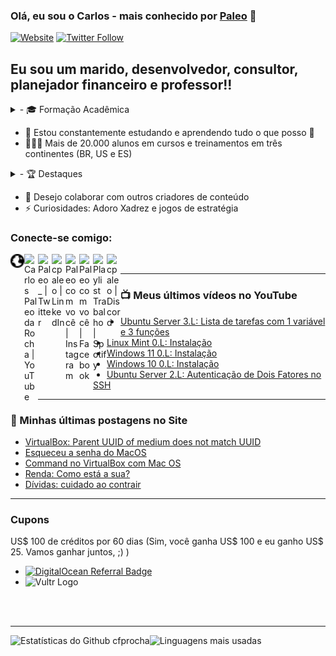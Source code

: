 ### Olá, eu sou o Carlos - mais conhecido por [Paleo][website] 👋

[![Website](https://img.shields.io/website?label=carlosfprocha.com.vc&style=for-the-badge&url=https%3A%2F%2Fcarlosfprocha.com.vc)](https://carlosfprocha.com.vc)
[![Twitter Follow](https://img.shields.io/twitter/follow/Paleo_?color=1DA1F2&logo=twitter&style=for-the-badge)](https://twitter.com/intent/follow?original_referer=https%3A%2F%2Fgithub.com%2FPaleo_&screen_name=Paleo_)

## Eu sou um marido, desenvolvedor, consultor, planejador financeiro e professor!!

<details>
  <summary>- 🎓 Formação Acadêmica</summary>

<!-- FORMACAO:START-->
- Contador
- Analista e Desenvolvedor de Sistemas
- Especialista em Ciências Contábeis
- Especialista em Finanças
- Especialista em Big Data Analytics
- Mestre em Finanças
<!-- FORMACAO:END -->

</details>

<!-- MISCELANEA1:START-->
- 🌱 Estou constantemente estudando e aprendendo tudo o que posso 🤣
- 👨🏻‍🏫 Mais de 20.000 alunos em cursos e treinamentos em três continentes (BR, US e ES)
<!-- MISCELANEA1:END-->

<details>
  <summary>- 🏆 Destaques</summary>

  <!--DESTAQUE:START-->
    - Eleito 3 vezes, umas das 150 pessoas mais influentes do mundo no segmento de tecnologia para pequenas e médias empresas (revista SMB PC Magazine / US)
    - Agraciado com o título de MVP (Profissional mais valioso) pela Microsoft, por 11 anos consecutivos
  <!--DESTAQUE:END-->

</details>

<!--MISCELANEA2:START-->
- 👯 Desejo colaborar com outros criadores de conteúdo
- ⚡ Curiosidades: Adoro Xadrez e jogos de estratégia
<!-- MISCELANEA2:END -->

### Conecte-se comigo:

[<img align="left" alt="carlosfprocha.com.vc" width="22px" src="https://raw.githubusercontent.com/iconic/open-iconic/master/svg/globe.svg" />][website]
[<img align="left" alt="Carlos Paleo da Rocha | YouTube" width="22px" src="https://cdn.jsdelivr.net/npm/simple-icons@v3/icons/youtube.svg" />][youtube]
[<img align="left" alt="Paleo_ | Twitter" width="22px" src="https://cdn.jsdelivr.net/npm/simple-icons@v3/icons/twitter.svg" />][twitter]
[<img align="left" alt="cpaleo | LinkedIn" width="22px" src="https://cdn.jsdelivr.net/npm/simple-icons@v3/icons/linkedin.svg" />][linkedin]
[<img align="left" alt="Paleo com você | Instagram" width="22px" src="https://cdn.jsdelivr.net/npm/simple-icons@v3/icons/instagram.svg" />][instagram]
[<img align="left" alt="Paleo com você | Facebook" width="22px" src="https://cdn.jsdelivr.net/npm/simple-icons@v3/icons/facebook.svg" />][facebook]
[<img align="left" alt="Playlist Trabalho | Spotify" width="22px" src="https://cdn.jsdelivr.net/npm/simple-icons@v3/icons/spotify.svg" />][spotify]
[<img align="left" alt="cpaleo | Discord" width="22px" src="https://cdn.jsdelivr.net/npm/simple-icons@v3/icons/discord.svg" />][discord]

<br />

---

### 📺 Meus últimos vídeos no YouTube
<!-- YOUTUBE:START -->
- [Ubuntu Server 3.L: Lista de tarefas com 1 variável e 3 funções](https://www.youtube.com/watch?v=UovKBFpzlWQ)
- [Linux Mint 0.L: Instalação](https://www.youtube.com/watch?v=p-_5_XSvaz0)
- [Windows 11 0.L: Instalação](https://www.youtube.com/watch?v=6CoFl1WRL6I)
- [Windows 10 0.L: Instalação](https://www.youtube.com/watch?v=uR5w4BkW-P0)
- [Ubuntu Server 2.L: Autenticação de Dois Fatores no SSH](https://www.youtube.com/watch?v=2__eWqmaYF4)
<!-- YOUTUBE:END -->

---

### 📕 Minhas últimas postagens no Site
<!-- SITE:START -->
- [VirtualBox: Parent UUID of medium does not match UUID](https://www.carlosfprocha.com.vc/virtualbox-parent-uuid-of-medium-does-not-match-uuid/?utm_source=rss&utm_medium=rss&utm_campaign=virtualbox-parent-uuid-of-medium-does-not-match-uuid)
- [Esqueceu a senha do MacOS](https://www.carlosfprocha.com.vc/esqueceu-a-senha-do-macos/?utm_source=rss&utm_medium=rss&utm_campaign=esqueceu-a-senha-do-macos)
- [Command no VirtualBox com Mac OS](https://www.carlosfprocha.com.vc/command-no-virtualbox-com-mac-os/?utm_source=rss&utm_medium=rss&utm_campaign=command-no-virtualbox-com-mac-os)
- [Renda: Como está a sua?](https://www.carlosfprocha.com.vc/renda-como-esta-a-sua/?utm_source=rss&utm_medium=rss&utm_campaign=renda-como-esta-a-sua)
- [Dívidas: cuidado ao contrair](https://www.carlosfprocha.com.vc/dividas-cuidado-ao-contrair/?utm_source=rss&utm_medium=rss&utm_campaign=dividas-cuidado-ao-contrair)
<!-- SITE:END -->

---

### Cupons
US$ 100 de créditos por 60 dias (Sim, você ganha US$ 100 e eu ganho US$ 25. Vamos ganhar juntos, ;) )
- [![DigitalOcean Referral Badge](https://web-platforms.sfo2.cdn.digitaloceanspaces.com/WWW/Badge%201.svg)][DigitalOcean]
- [<img align="left" alt="Vultr Logo" src="https://www.vultr.com/media/logo_onwhite.svg" width="200">][Vultr]

<br />
<br />

---

<img align="left" alt="Estatísticas do Github cfprocha" src="https://github-readme-stats.vercel.app/api?username=cfprocha&show_icons=true&hide_border=true&hide=stars,prs,issues,contribs&count_private=true&theme=tokionight" />

![Linguagens mais usadas](https://github-readme-stats.vercel.app/api/top-langs/?username=cfprocha&theme=blue-green)

[website]: https://carlosfprocha.com.vc
[twitter]: https://twitter.com/Paleo_
[youtube]: https://www.youtube.com/c/CarlosPaleodaRocha
[instagram]: https://www.instagram.com/paleocomvc/
[facebook]: https://www.facebook.com/PaleoComVc
[spotify]: https://open.spotify.com/playlist/38V33780ukzHkfVs8vuPkm?si=f53706426aa94b4f
[discord]: http://discordapp.com/users/740353831178731591
[linkedin]: https://br.linkedin.com/in/cpaleo
[DigitalOcean]: https://www.digitalocean.com/?refcode=9772a19d8d0f&utm_campaign=Referral_Invite&utm_medium=Referral_Program&utm_source=badge
[Vultr]: https://www.vultr.com/?ref=8919321-6G
